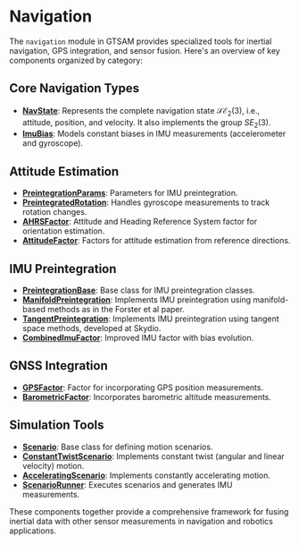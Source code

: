 # Navigation

The `navigation` module in GTSAM provides specialized tools for inertial navigation, GPS integration, and sensor fusion. Here's an overview of key components organized by category:

## Core Navigation Types

- **[NavState](https://github.com/borglab/gtsam/blob/develop/gtsam/navigation/NavState.h)**: Represents the complete navigation state $\mathcal{SE}_2(3)$, i.e., attitude, position, and velocity. It also implements the group ${SE}_2(3)$.
- **[ImuBias](https://github.com/borglab/gtsam/blob/develop/gtsam/navigation/ImuBias.h)**: Models constant biases in IMU measurements (accelerometer and gyroscope).

## Attitude Estimation

- **[PreintegrationParams](https://github.com/borglab/gtsam/blob/develop/gtsam/navigation/PreintegrationParams.h)**: Parameters for IMU preintegration.
- **[PreintegratedRotation](https://github.com/borglab/gtsam/blob/develop/gtsam/navigation/PreintegratedRotation.h)**: Handles gyroscope measurements to track rotation changes.
- **[AHRSFactor](https://github.com/borglab/gtsam/blob/develop/gtsam/navigation/AHRSFactor.h)**: Attitude and Heading Reference System factor for orientation estimation.
- **[AttitudeFactor](https://github.com/borglab/gtsam/blob/develop/gtsam/navigation/AttitudeFactor.h)**: Factors for attitude estimation from reference directions.

## IMU Preintegration

- **[PreintegrationBase](https://github.com/borglab/gtsam/blob/develop/gtsam/navigation/PreintegrationBase.h)**: Base class for IMU preintegration classes.
- **[ManifoldPreintegration](https://github.com/borglab/gtsam/blob/develop/gtsam/navigation/ManifoldPreintegration.h)**: Implements IMU preintegration using manifold-based methods as in the Forster et al paper.
- **[TangentPreintegration](https://github.com/borglab/gtsam/blob/develop/gtsam/navigation/TangentPreintegration.h)**: Implements IMU preintegration using tangent space methods, developed at Skydio.
- **[CombinedImuFactor](https://github.com/borglab/gtsam/blob/develop/gtsam/navigation/CombinedImuFactor.h)**: Improved IMU factor with bias evolution.

## GNSS Integration

- **[GPSFactor](https://github.com/borglab/gtsam/blob/develop/gtsam/navigation/GPSFactor.h)**: Factor for incorporating GPS position measurements.
- **[BarometricFactor](https://github.com/borglab/gtsam/blob/develop/gtsam/navigation/BarometricFactor.h)**: Incorporates barometric altitude measurements.

## Simulation Tools

- **[Scenario](https://github.com/borglab/gtsam/blob/develop/gtsam/navigation/Scenario.h)**: Base class for defining motion scenarios.
- **[ConstantTwistScenario](https://github.com/borglab/gtsam/blob/develop/gtsam/navigation/Scenario.h)**: Implements constant twist (angular and linear velocity) motion.
- **[AcceleratingScenario](https://github.com/borglab/gtsam/blob/develop/gtsam/navigation/Scenario.h)**: Implements constantly accelerating motion.
- **[ScenarioRunner](https://github.com/borglab/gtsam/blob/develop/gtsam/navigation/ScenarioRunner.h)**: Executes scenarios and generates IMU measurements.

These components together provide a comprehensive framework for fusing inertial data with other sensor measurements in navigation and robotics applications.